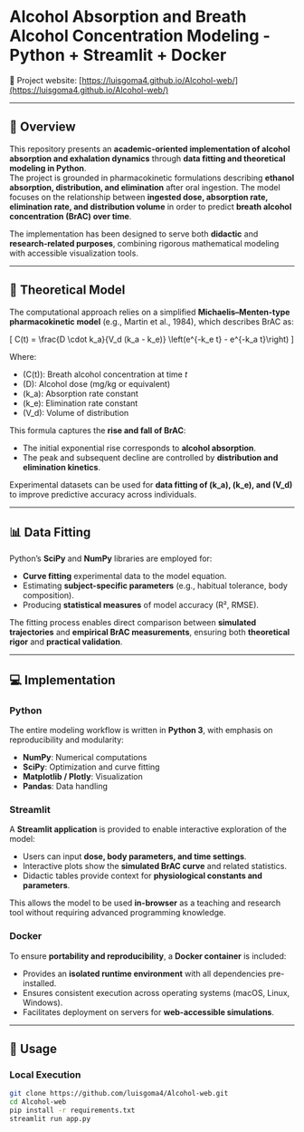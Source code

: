 # Alcohol Absorption and Breath Alcohol Concentration Modeling - Python + Streamlit + Docker

🔗 Project website: [https://luisgoma4.github.io/Alcohol-web/](https://luisgoma4.github.io/Alcohol-web/)  

---

## 📖 Overview  

This repository presents an **academic-oriented implementation of alcohol absorption and exhalation dynamics** through **data fitting and theoretical modeling in Python**.  
The project is grounded in pharmacokinetic formulations describing **ethanol absorption, distribution, and elimination** after oral ingestion. The model focuses on the relationship between **ingested dose, absorption rate, elimination rate, and distribution volume** in order to predict **breath alcohol concentration (BrAC) over time**.  

The implementation has been designed to serve both **didactic** and **research-related purposes**, combining rigorous mathematical modeling with accessible visualization tools.  

---

## 🔬 Theoretical Model  

The computational approach relies on a simplified **Michaelis–Menten-type pharmacokinetic model** (e.g., Martin et al., 1984), which describes BrAC as:  

\[
C(t) = \frac{D \cdot k_a}{V_d (k_a - k_e)} \left(e^{-k_e t} - e^{-k_a t}\right)
\]

Where:  
- \(C(t)\): Breath alcohol concentration at time *t*  
- \(D\): Alcohol dose (mg/kg or equivalent)  
- \(k_a\): Absorption rate constant  
- \(k_e\): Elimination rate constant  
- \(V_d\): Volume of distribution  

This formula captures the **rise and fall of BrAC**:  
- The initial exponential rise corresponds to **alcohol absorption**.  
- The peak and subsequent decline are controlled by **distribution and elimination kinetics**.  

Experimental datasets can be used for **data fitting of \(k_a\), \(k_e\), and \(V_d\)** to improve predictive accuracy across individuals.  

---

## 📊 Data Fitting  

Python’s **SciPy** and **NumPy** libraries are employed for:  
- **Curve fitting** experimental data to the model equation.  
- Estimating **subject-specific parameters** (e.g., habitual tolerance, body composition).  
- Producing **statistical measures** of model accuracy (R², RMSE).  

The fitting process enables direct comparison between **simulated trajectories** and **empirical BrAC measurements**, ensuring both **theoretical rigor** and **practical validation**.  

---

## 💻 Implementation  

### Python  
The entire modeling workflow is written in **Python 3**, with emphasis on reproducibility and modularity:  
- **NumPy**: Numerical computations  
- **SciPy**: Optimization and curve fitting  
- **Matplotlib / Plotly**: Visualization  
- **Pandas**: Data handling  

### Streamlit  
A **Streamlit application** is provided to enable interactive exploration of the model:  
- Users can input **dose, body parameters, and time settings**.  
- Interactive plots show the **simulated BrAC curve** and related statistics.  
- Didactic tables provide context for **physiological constants and parameters**.  

This allows the model to be used **in-browser** as a teaching and research tool without requiring advanced programming knowledge.  

### Docker  
To ensure **portability and reproducibility**, a **Docker container** is included:  
- Provides an **isolated runtime environment** with all dependencies pre-installed.  
- Ensures consistent execution across operating systems (macOS, Linux, Windows).  
- Facilitates deployment on servers for **web-accessible simulations**.  

---

## 🚀 Usage  

### Local Execution  
```bash
git clone https://github.com/luisgoma4/Alcohol-web.git
cd Alcohol-web
pip install -r requirements.txt
streamlit run app.py

